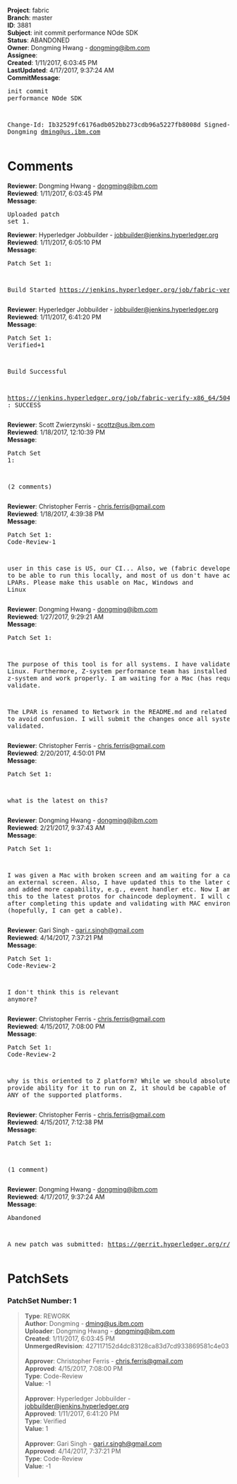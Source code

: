 <strong>Project</strong>: fabric<br><strong>Branch</strong>: master<br><strong>ID</strong>: 3881<br><strong>Subject</strong>: init commit performance NOde SDK<br><strong>Status</strong>: ABANDONED<br><strong>Owner</strong>: Dongming Hwang - dongming@ibm.com<br><strong>Assignee</strong>:<br><strong>Created</strong>: 1/11/2017, 6:03:45 PM<br><strong>LastUpdated</strong>: 4/17/2017, 9:37:24 AM<br><strong>CommitMessage</strong>:<br><pre>init commit performance NOde SDK

Change-Id: Ib32529fc6176adb052bb273cdb96a5227fb8008d
Signed-off-by: Dongming <dming@us.ibm.com>
</pre><h1>Comments</h1><strong>Reviewer</strong>: Dongming Hwang - dongming@ibm.com<br><strong>Reviewed</strong>: 1/11/2017, 6:03:45 PM<br><strong>Message</strong>: <pre>Uploaded patch set 1.</pre><strong>Reviewer</strong>: Hyperledger Jobbuilder - jobbuilder@jenkins.hyperledger.org<br><strong>Reviewed</strong>: 1/11/2017, 6:05:10 PM<br><strong>Message</strong>: <pre>Patch Set 1:

Build Started https://jenkins.hyperledger.org/job/fabric-verify-x86_64/5046/</pre><strong>Reviewer</strong>: Hyperledger Jobbuilder - jobbuilder@jenkins.hyperledger.org<br><strong>Reviewed</strong>: 1/11/2017, 6:41:20 PM<br><strong>Message</strong>: <pre>Patch Set 1: Verified+1

Build Successful 

https://jenkins.hyperledger.org/job/fabric-verify-x86_64/5046/ : SUCCESS</pre><strong>Reviewer</strong>: Scott Zwierzynski - scottz@us.ibm.com<br><strong>Reviewed</strong>: 1/18/2017, 12:10:39 PM<br><strong>Message</strong>: <pre>Patch Set 1:

(2 comments)</pre><strong>Reviewer</strong>: Christopher Ferris - chris.ferris@gmail.com<br><strong>Reviewed</strong>: 1/18/2017, 4:39:38 PM<br><strong>Message</strong>: <pre>Patch Set 1: Code-Review-1

user in this case is US, our CI... Also, we (fabric developers) need to be able to run this locally, and most of us don't have access to LPARs. Please make this usable on Mac, Windows and Linux</pre><strong>Reviewer</strong>: Dongming Hwang - dongming@ibm.com<br><strong>Reviewed</strong>: 1/27/2017, 9:29:21 AM<br><strong>Message</strong>: <pre>Patch Set 1:

The purpose of this tool is for all systems.  I have validated it on Linux.  Furthermore, Z-system performance team has installed it on z-system and work properly.  I am waiting for a Mac (has requested) to validate.

The LPAR is renamed to Network in the README.md and related js files to avoid confusion.  I will submit the changes once all systems are validated.</pre><strong>Reviewer</strong>: Christopher Ferris - chris.ferris@gmail.com<br><strong>Reviewed</strong>: 2/20/2017, 4:50:01 PM<br><strong>Message</strong>: <pre>Patch Set 1:

what is the latest on this?</pre><strong>Reviewer</strong>: Dongming Hwang - dongming@ibm.com<br><strong>Reviewed</strong>: 2/21/2017, 9:37:43 AM<br><strong>Message</strong>: <pre>Patch Set 1:

I was given a Mac with broken screen and am waiting for a cable for an  external screen.  Also, I have updated this to the later commit levels and added more capability, e.g., event handler etc.  Now I am updating this to the latest protos for chaincode deployment.  I will check in this after completing this update and validating with MAC environment (hopefully, I can get a cable).</pre><strong>Reviewer</strong>: Gari Singh - gari.r.singh@gmail.com<br><strong>Reviewed</strong>: 4/14/2017, 7:37:21 PM<br><strong>Message</strong>: <pre>Patch Set 1: Code-Review-2

I don't think this is relevant anymore?</pre><strong>Reviewer</strong>: Christopher Ferris - chris.ferris@gmail.com<br><strong>Reviewed</strong>: 4/15/2017, 7:08:00 PM<br><strong>Message</strong>: <pre>Patch Set 1: Code-Review-2

why is this oriented to Z platform? While we should absolutely provide ability for it to run on Z, it should be capable of running on ANY of the supported platforms.</pre><strong>Reviewer</strong>: Christopher Ferris - chris.ferris@gmail.com<br><strong>Reviewed</strong>: 4/15/2017, 7:12:38 PM<br><strong>Message</strong>: <pre>Patch Set 1:

(1 comment)</pre><strong>Reviewer</strong>: Dongming Hwang - dongming@ibm.com<br><strong>Reviewed</strong>: 4/17/2017, 9:37:24 AM<br><strong>Message</strong>: <pre>Abandoned

A new patch was submitted: https://gerrit.hyperledger.org/r/#/c/8111/</pre><h1>PatchSets</h1><h3>PatchSet Number: 1</h3><blockquote><strong>Type</strong>: REWORK<br><strong>Author</strong>: Dongming - dming@us.ibm.com<br><strong>Uploader</strong>: Dongming Hwang - dongming@ibm.com<br><strong>Created</strong>: 1/11/2017, 6:03:45 PM<br><strong>UnmergedRevision</strong>: 427117152d4dc83128ca83d7cd933869581c4e03<br><br><strong>Approver</strong>: Christopher Ferris - chris.ferris@gmail.com<br><strong>Approved</strong>: 4/15/2017, 7:08:00 PM<br><strong>Type</strong>: Code-Review<br><strong>Value</strong>: -1<br><br><strong>Approver</strong>: Hyperledger Jobbuilder - jobbuilder@jenkins.hyperledger.org<br><strong>Approved</strong>: 1/11/2017, 6:41:20 PM<br><strong>Type</strong>: Verified<br><strong>Value</strong>: 1<br><br><strong>Approver</strong>: Gari Singh - gari.r.singh@gmail.com<br><strong>Approved</strong>: 4/14/2017, 7:37:21 PM<br><strong>Type</strong>: Code-Review<br><strong>Value</strong>: -1<br><br></blockquote>